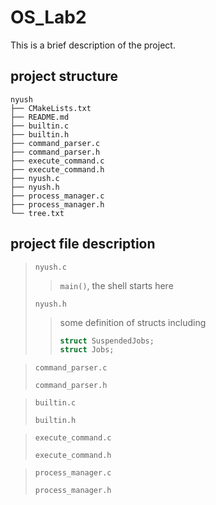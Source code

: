 # OS_Lab2

This is a brief description of the project.

## project structure
```
nyush
├── CMakeLists.txt
├── README.md
├── builtin.c
├── builtin.h
├── command_parser.c
├── command_parser.h
├── execute_command.c
├── execute_command.h
├── nyush.c
├── nyush.h
├── process_manager.c
├── process_manager.h
└── tree.txt
```

## project file description
> ```nyush.c```
>>
>> ```main()```, the shell starts here
>
> ```nyush.h```
>>  some definition of structs including
>> ```c
>> struct SuspendedJobs;
>> struct Jobs;
>> ```

> ```command_parser.c```
>>
>
> ```command_parser.h```
>>

> ```builtin.c```
>>
>
> ```builtin.h```
>>

> ```execute_command.c```
>>
>
> ```execute_command.h```
>>

> ```process_manager.c```
>>
>
> ```process_manager.h```
>>